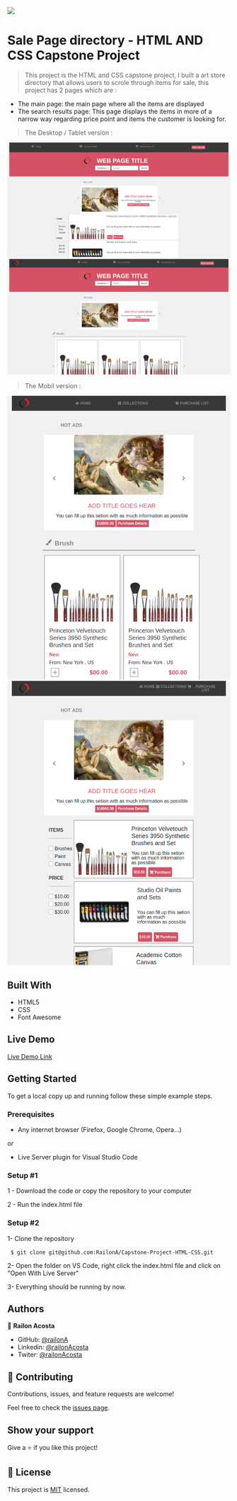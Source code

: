 

![](https://img.shields.io/badge/Microverse-blueviolet)

# Sale Page  directory - HTML AND CSS Capstone Project

> This project is the HTML and CSS capstone project, I built a art store  directory that allows users to scrole through items for sale, this project has 2 pages which are :

- The main page: the main page where all the items are displayed
- The search results page: This page displays the items in more of a narrow way regarding price point and items the customer is looking for. 


> The Desktop / Tablet version :
 
![screenshot](./assets/img/main1.png)
![screenshot](./assets/img/main2.png )

> The Mobil version :

![screenshot]( ./assets/img/mobile1.png )
![screenshot]( ./assets/img/mobile2.png )

## Built With

- HTML5
- CSS
- Font Awesome

## Live Demo

[Live Demo Link]( https://railona.github.io/Capstone-Project-HTML-CSS/ )



## Getting Started

To get a local copy up and running follow these simple example steps.

### Prerequisites

- Any internet browser (Firefox, Google Chrome, Opera...)

or 

- Live Server plugin for Visual Studio Code 

### Setup #1


1 - Download the code or copy the repository to your computer

2 - Run the index.html file


### Setup #2


1- Clone the repository
```
 $ git clone git@github.com:RailonA/Capstone-Project-HTML-CSS.git
```

2- Open the folder on VS Code, right click the index.html file and click on "Open With Live Server"

3- Everything should be running by now. 

## Authors

👤 **Railon Acosta**

- GitHub: [@railonA](https://github.com/RailonA)
- Linkedin: [@railonAcosta](https://www.linkedin.com/in/railon-acosta-81265180/)
- Twiter: [@railonAcosta](https://twitter.com/RailonAcosta)




## 🤝 Contributing

Contributions, issues, and feature requests are welcome!

Feel free to check the [issues page]( https://github.com/RailonA/Capstone-Project-HTML-CSS/issues/1 ).

## Show your support

Give a ⭐️ if you like this project!

## 📝 License

This project is [MIT](LICENSE) licensed.
